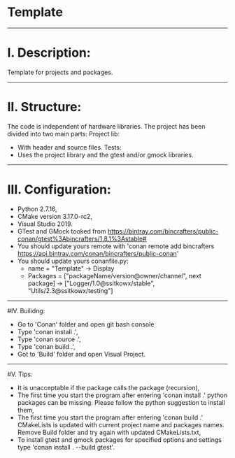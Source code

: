 # Template
**********************************************************************************************************************************
# I. Description:
Template for projects and packages.

**********************************************************************************************************************************
# II. Structure:

The code is independent of hardware libraries. The project has been divided into two main parts:
Project lib:
- With header and source files.
Tests:
- Uses the project library and the gtest and/or gmock libraries.

**********************************************************************************************************************************
# III. Configuration:
- Python 2.7.16,
- CMake version 3.17.0-rc2,
- Visual Studio 2019.
- GTest and GMock tooked from https://bintray.com/bincrafters/public-conan/gtest%3Abincrafters/1.8.1%3Astable#
- You should update yours remote with 'conan remote add bincrafters https://api.bintray.com/conan/bincrafters/public-conan'
- You should update yours conanfile.py:
  - name     = "Template"                                          -> Display
  - Packages = ["packageName/version@owner/channel", next package] -> ["Logger/1.0@ssitkowx/stable", "Utils/2.3@ssitkowx/testing"] 

**********************************************************************************************************************************
#IV. Builidng:
- Go to 'Conan' folder and open git bash console
- Type 'conan install .',
- Type 'conan source .',
- Type 'conan build .',
- Got to 'Build' folder and open Visual Project.

**********************************************************************************************************************************
#V. Tips:
- It is unacceptable if the package calls the package (recursion),
- The first time you start the program after entering 'conan install .' python packages can be missing. 
  Please follow the python suggestion to install them,
- The first time you start the program after entering 'conan build .' CMakeLists is updated with current project name and packages names. 
  Remove Build folder and try again with updated CMakeLists.txt,
- To install gtest and gmock packages for specified options and settings type 'conan install . --build gtest'.